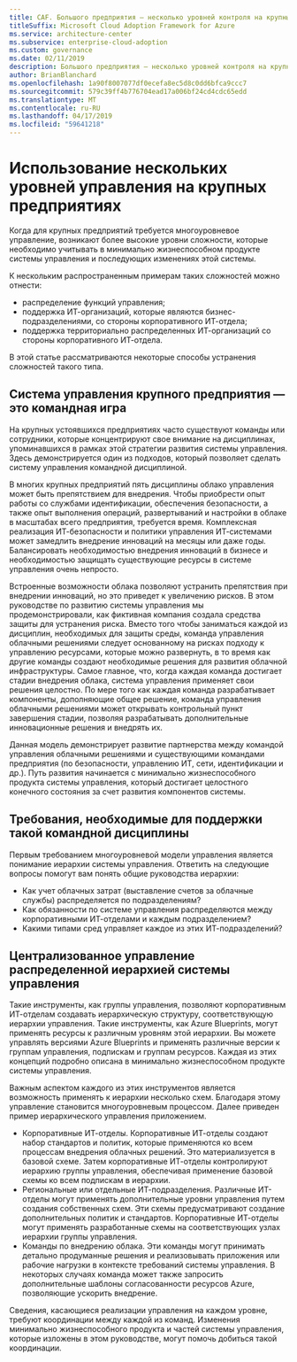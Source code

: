 ```yaml
---
title: CAF. Большого предприятия — несколько уровней контроля на крупных предприятиях
titleSuffix: Microsoft Cloud Adoption Framework for Azure
ms.service: architecture-center
ms.subservice: enterprise-cloud-adoption
ms.custom: governance
ms.date: 02/11/2019
description: Большого предприятия — несколько уровней контроля на крупных предприятиях
author: BrianBlanchard
ms.openlocfilehash: 1a90f8007077df0ecefa8ec5d8c0dd6bfca9ccc7
ms.sourcegitcommit: 579c39ff4b776704ead17a006bf24cd4cdc65edd
ms.translationtype: MT
ms.contentlocale: ru-RU
ms.lasthandoff: 04/17/2019
ms.locfileid: "59641218"
---
```

# <a name="multiple-layers-of-governance-in-large-enterprises"></a>Использование нескольких уровней управления на крупных предприятиях

Когда для крупных предприятий требуется многоуровневое управление, возникают более высокие уровни сложности, которые необходимо учитывать в минимально жизнеспособном продукте системы управления и последующих изменениях этой системы.

К нескольким распространенным примерам таких сложностей можно отнести:

- распределение функций управления;
- поддержка ИТ-организаций, которые являются бизнес-подразделениями, со стороны корпоративного ИТ-отдела;
- поддержка территориально распределенных ИТ-организаций со стороны корпоративного ИТ-отдела.

В этой статье рассматриваются некоторые способы устранения сложностей такого типа.

## <a name="large-enterprise-governance-is-a-team-sport"></a>Система управления крупного предприятия — это командная игра

На крупных устоявшихся предприятиях часто существуют команды или сотрудники, которые концентрируют свое внимание на дисциплинах, упоминавшихся в рамках этой стратегии развития системы управления. Здесь демонстрируется один из подходов, который позволяет сделать систему управления командной дисциплиной.

В многих крупных предприятий пять дисциплины облако управления может быть препятствием для внедрения. Чтобы приобрести опыт работы со службами идентификации, обеспечения безопасности, а также опыт выполнения операций, развертываний и настройки в облаке в масштабах всего предприятия, требуется время. Комплексная реализация ИТ-безопасности и политики управления ИТ-системами может замедлить внедрение инноваций на месяцы или даже годы. Балансировать необходимостью внедрения инноваций в бизнесе и необходимостью защищать существующие ресурсы в системе управления очень непросто.

Встроенные возможности облака позволяют устранить препятствия при внедрении инноваций, но это приведет к увеличению рисков. В этом руководстве по развитию системы управления мы продемонстрировали, как фиктивная компания создала средства защиты для устранения риска. Вместо того чтобы заниматься каждой из дисциплин, необходимых для защиты среды, команда управления облачными решениями следует основанному на рисках подходу к управлению ресурсами, которые можно развернуть, в то время как другие команды создают необходимые решения для развития облачной инфраструктуры. Самое главное, что, когда каждая команда достигает стадии внедрения облака, система управления применяет свои решения целостно. По мере того как каждая команда разрабатывает компоненты, дополняющие общее решение, команда управления облачными решениями может открывать контрольный пункт завершения стадии, позволяя разрабатывать дополнительные инновационные решения и внедрять их.

Данная модель демонстрирует развитие партнерства между командой управления облачными решениями и существующими командами предприятия (по безопасности, управлению ИТ, сети, идентификации и др.). Путь развития начинается с минимально жизнеспособного продукта системы управления, который достигает целостного конечного состояния за счет развития компонентов системы.

## <a name="requirements-to-supporting-such-a-team-sport"></a>Требования, необходимые для поддержки такой командной дисциплины

Первым требованием многоуровневой модели управления является понимание иерархии системы управления. Ответить на следующие вопросы помогут вам понять общие руководства иерархии:

- Как учет облачных затрат (выставление счетов за облачные службы) распределяется по подразделениям?
- Как обязанности по системе управления распределяются между корпоративными ИТ-отделами и каждым подразделением?
- Какими типами сред управляет каждое из этих ИТ-подразделений?

## <a name="central-governance-of-a-distributed-governance-hierarchy"></a>Централизованное управление распределенной иерархией системы управления

Такие инструменты, как группы управления, позволяют корпоративным ИТ-отделам создавать иерархическую структуру, соответствующую иерархии управления. Такие инструменты, как Azure Blueprints, могут применять ресурсы к различным уровням этой иерархии. Вы можете управлять версиями Azure Blueprints и применять различные версии к группам управления, подпискам и группам ресурсов. Каждая из этих концепций подробно описана в минимально жизнеспособном продукте системы управления.

Важным аспектом каждого из этих инструментов является возможность применять к иерархии несколько схем. Благодаря этому управление становится многоуровневым процессом. Далее приведен пример иерархического управления приложением.

- Корпоративные ИТ-отделы. Корпоративные ИТ-отделы создают набор стандартов и политик, которые применяются ко всем процессам внедрения облачных решений. Это материализуется в базовой схеме. Затем корпоративные ИТ-отделы контролируют иерархию группы управления, обеспечивая применение базовой схемы ко всем подпискам в иерархии.
- Региональные или отдельные ИТ-подразделения. Различные ИТ-отделы могут применять дополнительные уровни управления путем создания собственных схем. Эти схемы предусматривают создание дополнительных политик и стандартов. Корпоративные ИТ-отделы могут применять разработанные схемы на соответствующих узлах иерархии группы управления.
- Команды по внедрению облака. Эти команды могут принимать детально продуманные решения и реализовывать приложения или рабочие нагрузки в контексте требований системы управления. В некоторых случаях команда может также запросить дополнительные шаблоны согласованности ресурсов Azure, позволяющие ускорить внедрение.

Сведения, касающиеся реализации управления на каждом уровне, требуют координации между каждой из команд. Изменения минимально жизнеспособного продукта и частей системы управления, которые изложены в этом руководстве, могут помочь добиться такой координации.
